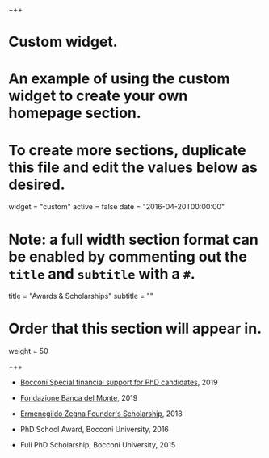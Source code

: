 +++
# Custom widget.
# An example of using the custom widget to create your own homepage section.
# To create more sections, duplicate this file and edit the values below as desired.
widget = "custom"
active = false
date = "2016-04-20T00:00:00"

# Note: a full width section format can be enabled by commenting out the `title` and `subtitle` with a `#`.
title = "Awards & Scholarships"
subtitle = ""

# Order that this section will appear in.
weight = 50

+++
- [Bocconi Special financial support for PhD candidates](https://www.unibocconi.eu/wps/wcm/connect/Bocconi/SitoPubblico_EN/Navigation+Tree/Home/Programs/PhD/PARAGRAFO+12+3+HANDBOOK+Special+financial+support+for+PhD+candidates+and+PhD+fellows), 2019

- [Fondazione Banca del Monte](http://www.fbml.it/progetto-professionalità-IT.aspx), 2019

- [Ermenegildo Zegna Founder's Scholarship](http://www.zegnagroup.com/it/ez-founders-scholarship), 2018

- PhD School Award, Bocconi University, 2016

- Full PhD Scholarship, Bocconi University, 2015
